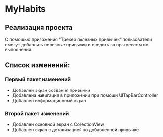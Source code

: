 # MyHabits

## Реализация проекта

С помощью приложения "Трекер полезных привычек" пользователи смогут добавлять полезные привычки и следить за прогрессом их выполнения.

## Список изменений:

### Первый пакет изменений
* Добавлен экран создания привычки
* Добавлена навигация в приложении при помощи UITapBarController
* Добавлен информационный экран


### Второй пакет изменений
* Добавлен основной экран с CollectionView
* Добавлен экран с детализацией по добавленной привычке
